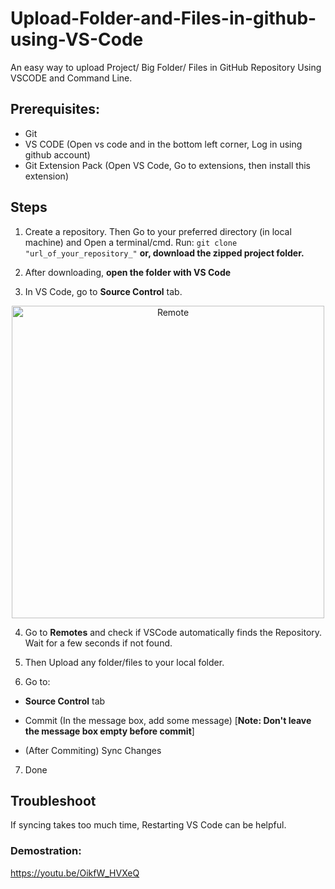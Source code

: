 # Upload-Folder-and-Files-in-github-using-VS-Code
An easy way to upload Project/ Big Folder/ Files in GitHub Repository Using VSCODE and Command Line.

## Prerequisites:
* Git
* VS CODE (Open vs code and in the bottom left corner, Log in using github account)
* Git Extension Pack (Open VS Code, Go to extensions, then install this extension)



## Steps
1.  Create a repository. Then Go to your preferred directory (in local machine) and Open a terminal/cmd. Run:
```git clone "url_of_your_repository_"```
**or, download the zipped project folder.**
2. After downloading, **open the folder with VS Code**

3. In VS Code, go to **Source Control** tab.
<p align="center">
  <img src="https://github.com/Risvy/Easy-Way-to-Upload-Folders-in-github-using-VS-Code/blob/main/Capture.PNG" width="500" title="Remote">
</p>

4. Go to **Remotes** and check if VSCode automatically finds the Repository. Wait for a few seconds if not found.

5. Then Upload any folder/files to your local folder.

6. Go to:

  * **Source Control** tab 
  
  * Commit (In the message box, add some message) [**Note: Don't leave the message box empty before commit**]
  
  * (After Commiting) Sync Changes

7. Done

## Troubleshoot 
If syncing takes too much time, Restarting VS Code can be helpful.

### Demostration: 
https://youtu.be/OikfW_HVXeQ

